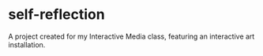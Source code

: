 # self-reflection
A project created for my Interactive Media class, featuring an interactive art installation.
